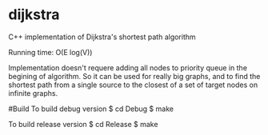 # dijkstra
C++ implementation of Dijkstra's shortest path algorithm

Running time: O(E log(V))

Implementation doesn't requere adding all nodes to priority queue in the begining of algorithm. So it can be used for really big graphs, and  to find the shortest path from a single source to the closest of a set of target nodes on infinite graphs.

#Build 
 To build debug version
 $ cd Debug
 $ make
 
 To build release version
 $ cd Release
 $ make
